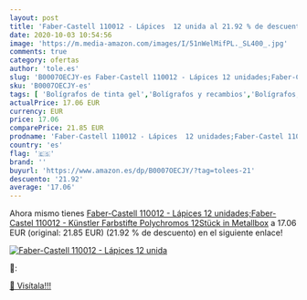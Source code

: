 ```yaml
---
layout: post
title: 'Faber-Castell 110012 - Lápices  12 unida al 21.92 % de descuento'
date: 2020-10-03 10:54:56
image: 'https://m.media-amazon.com/images/I/51nWelMifPL._SL400_.jpg'
comments: true
category: ofertas
author: 'tole.es'
slug: 'B0007OECJY-es Faber-Castell 110012 - Lápices 12 unidades;Faber-Castel...'
sku: 'B0007OECJY-es'
tags: [ 'Bolígrafos de tinta gel','Bolígrafos y recambios','Bolígrafos, lápices y útiles de escritura','Oficina y papelería','Recambios para bolígrafos y plumas','faber-castell','lápices', ]
actualPrice: 17.06 EUR
currency: EUR
price: 17.06
comparePrice: 21.85 EUR
prodname: 'Faber-Castell 110012 - Lápices  12 unidades;Faber-Castel 110012 - Künstler Farbstifte Polychromos 12Stück in Metallbox'
country: 'es'
flag: '🇪🇸'
brand: ''
buyurl: 'https://www.amazon.es/dp/B0007OECJY/?tag=tolees-21'
descuento: '21.92'
average: '17.06'
---
```


Ahora mismo tienes [Faber-Castell 110012 - Lápices  12 unidades;Faber-Castel 110012 - Künstler Farbstifte Polychromos 12Stück in Metallbox](https://www.amazon.es/dp/B0007OECJY/?tag=tolees-21) a 17.06 EUR (original: 21.85 EUR) (21.92 %  de descuento) en el siguiente enlace!

[![Faber-Castell 110012 - Lápices  12 unida](https://m.media-amazon.com/images/I/51nWelMifPL._SL400_.jpg)](https://www.amazon.es/dp/B0007OECJY/?tag=tolees-21)

🔎:


[🛒 Visítala!!!](https://www.amazon.es/dp/B0007OECJY/?tag=tolees-21)
